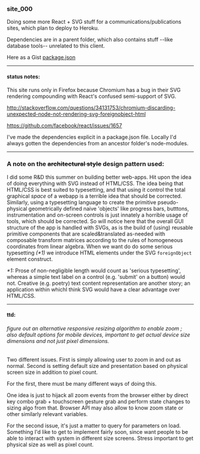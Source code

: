 

### site_000

Doing some more React + SVG stuff for a communications/publications sites, which plan to deploy to Heroku.

Dependencies are in a parent folder, which also contains stuff --like database tools-- unrelated to this client.

Here as a Gist [package.json](https://gist.github.com/kulicuu/f47ab8ec7f9f1933ee9b)

______________________

#### status notes:

This site runs only in Firefox because Chromium has a bug in their SVG rendering compounding with React's confused semi-support of SVG.

http://stackoverflow.com/questions/34131753/chromium-discarding-unexpected-node-not-rendering-svg-foreignobject-html

https://github.com/facebook/react/issues/1657

I've made the dependencies explicit in a package.json file. Locally I'd always gotten the dependencies from an ancestor folder's node-modules.

________________________________

### A note on the ~~architectural style~~ design pattern used:

I did some R&D this summer on building better web-apps.  Hit upon the idea of doing everything with SVG instead of HTML/CSS.  The idea being that HTML/CSS is best suited to typesetting, and that using it control the total graphical _space_ of a webapp is a terrible idea that should be corrected. Similarly, using a typesetting language to create the primitive pseudo-physical geometrically defined naive 'objects' like progress bars, butttons, instrumentation and on-screen controls is just innately a horrible usage of tools, which should be corrected. So will notice here that the overall GUI structure of the app is handled with SVGs, as is the build of (using) reusable primitive components that are scaled&translated as-needed with composable transform matrices according to the rules of homogeneous coordinates from linear algebra.  When we want do do some serious typesetting _(*1)_ we introduce HTML elements under the SVG `foreignObject` element construct.

_*1:_ Prose of non-negligible length would count as 'serious typesetting', whereas a simple text label on a control (e.g. 'submit' on a button) would not.  Creative (e.g. poetry) text content representation are another story; an application within whichI think SVG would have a clear advantage over HTML/CSS.

________________________



#### ttd:

###### figure out an alternative responsive resizing algorithm to enable zoom ; also default options for mobile devices, important to get actual device size dimensions and not just pixel dimensions.

Two different issues.  First is simply allowing user to zoom in and out as normal.  Second is setting default size and presentation based on physical screen size in addition to pixel count.

For the first, there must be many different ways of doing this.  

One idea is just to hijack all zoom events from the browser either by direct key combo grab + touchscreen gesture grab and perform state changes to sizing algo from that.  Browser API may also allow to know zoom state or other similarly relevant variables.

For the second issue, it's just a matter to query for parameters on load.  Something I'd like to get to implement fairly soon, since want people to be able to interact with system in different size screens.  Stress important to get physical size as well as pixel count.

